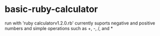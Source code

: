 # basic-ruby-calculator
run with 'ruby calculatorv1.2.0.rb'
currently suports negative and positive numbers and simple operations such as +, -, /, and *
